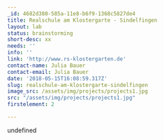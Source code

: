 ```yaml
---
_id: 4682d380-585a-11e8-b6f9-1368c5827de4
title: Realschule am Klostergarte - Sindelfingen
layout: lab
status: brainstorming
short-desc: xx
needs: ''
info: ''
link: 'http://www.rs-klostergarten.de'
contact-name: Julia Bauer
contact-email: Julia Bauer
date: '2018-05-15T16:08:59.317Z'
slug: realschule-am-klostergarte-sindelfingen
image_src: /assets/img/projects/projects1.jpg
src: "/assets/img/projects/projects1.jpg"
firstelement: 2

---
```

undefined
